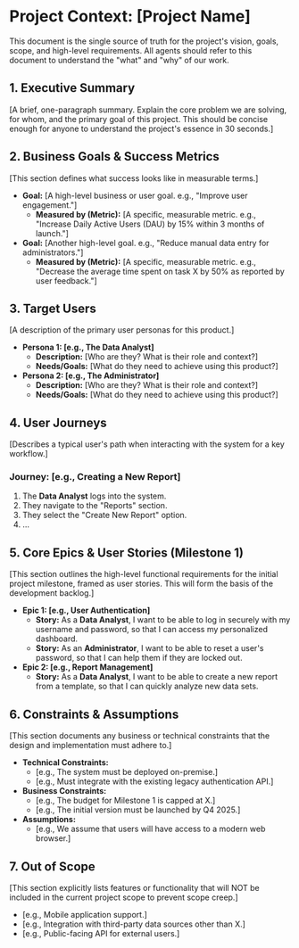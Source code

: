# Project Context: [Project Name]

This document is the single source of truth for the project's vision, goals, scope, and high-level requirements. All agents should refer to this document to understand the "what" and "why" of our work.

## 1. Executive Summary

[A brief, one-paragraph summary. Explain the core problem we are solving, for whom, and the primary goal of this project. This should be concise enough for anyone to understand the project's essence in 30 seconds.]

## 2. Business Goals & Success Metrics

[This section defines what success looks like in measurable terms.]

*   **Goal:** [A high-level business or user goal. e.g., "Improve user engagement."]
    *   **Measured by (Metric):** [A specific, measurable metric. e.g., "Increase Daily Active Users (DAU) by 15% within 3 months of launch."]
*   **Goal:** [Another high-level goal. e.g., "Reduce manual data entry for administrators."]
    *   **Measured by (Metric):** [A specific, measurable metric. e.g., "Decrease the average time spent on task X by 50% as reported by user feedback."]

## 3. Target Users

[A description of the primary user personas for this product.]

*   **Persona 1: [e.g., The Data Analyst]**
    *   **Description:** [Who are they? What is their role and context?]
    *   **Needs/Goals:** [What do they need to achieve using this product?]
*   **Persona 2: [e.g., The Administrator]**
    *   **Description:** [Who are they? What is their role and context?]
    *   **Needs/Goals:** [What do they need to achieve using this product?]

## 4. User Journeys

[Describes a typical user's path when interacting with the system for a key workflow.]

### Journey: [e.g., Creating a New Report]
1.  The **Data Analyst** logs into the system.
2.  They navigate to the "Reports" section.
3.  They select the "Create New Report" option.
4.  ...

## 5. Core Epics & User Stories (Milestone 1)

[This section outlines the high-level functional requirements for the initial project milestone, framed as user stories. This will form the basis of the development backlog.]

*   **Epic 1: [e.g., User Authentication]**
    *   **Story:** As a **Data Analyst**, I want to be able to log in securely with my username and password, so that I can access my personalized dashboard.
    *   **Story:** As an **Administrator**, I want to be able to reset a user's password, so that I can help them if they are locked out.
*   **Epic 2: [e.g., Report Management]**
    *   **Story:** As a **Data Analyst**, I want to be able to create a new report from a template, so that I can quickly analyze new data sets.

## 6. Constraints & Assumptions

[This section documents any business or technical constraints that the design and implementation must adhere to.]

*   **Technical Constraints:**
    *   [e.g., The system must be deployed on-premise.]
    *   [e.g., Must integrate with the existing legacy authentication API.]
*   **Business Constraints:**
    *   [e.g., The budget for Milestone 1 is capped at X.]
    *   [e.g., The initial version must be launched by Q4 2025.]
*   **Assumptions:**
    *   [e.g., We assume that users will have access to a modern web browser.]

## 7. Out of Scope

[This section explicitly lists features or functionality that will NOT be included in the current project scope to prevent scope creep.]

*   [e.g., Mobile application support.]
*   [e.g., Integration with third-party data sources other than X.]
*   [e.g., Public-facing API for external users.]